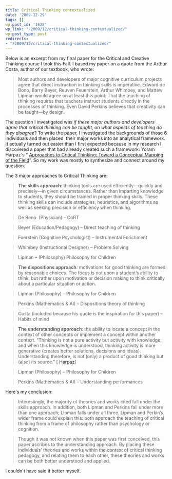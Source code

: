 ```yaml
---
title: Critical Thinking contextualized
date: '2009-12-29'
tags: []
wp:post_id: '1628'
wp_link: "/2009/12/critical-thinking-contextualized/"
wp:post_type: post
redirects:
- "/2009/12/critical-thinking-contextualized/"
---
```


Below is an excerpt from my final paper for the Critical and Creative Thinking course I took this Fall. I based my paper on a quote from the Arthur Costa, author of our textbook, who wrote:

> Most authors and developers of major cognitive curriculum projects agree that direct instruction in thinking skills is imperative. Edward de Bono, Barry Beyer, Reuven Feuerstein, Arthur Whimbey, and Mattew Lipman would agree on at least this point: That the teaching of thinking requires that teachers instruct students directly in the processes of thinking. Even David Perkins believes that creativity can be taught—by design.

The question I investigated was _if these major authors and developers agree that critical thinking can be taught, on what aspects of teaching do they disagree_? To write the paper, I investigated the backgrounds of those 6 individuals and then placed  their major works into an analytical framework. It actually turned out easier than I first expected because in my research I discovered a paper that had already created such a framework: Yoram Harpaz's “ [Approaches to Critical Thinking: Toward a Conceptual Mapping of the Field](http://www.tcrecord.org/Content.asp?ContentID=12260)”. So my work was mostly to synthesize and connect around my question.

The 3 major approaches to Critical Thinking are:

> **The skills approach**: thinking tools are used efficiently—quickly and precisely—in given circumstances. Rather than imparting knowledge to students, they should be trained in proper thinking skills. These thinking skills can include strategies, heuristics, and algorithms as well as seeking precision or efficiency when thinking.

>

> De Bono  (Physician) – CoRT

> Beyer (Education/Pedagogy) – Direct teaching of thinking

> Fuerstein (Cognitive Psychologist) – Instrumental Enrichment

> Whimbey (Instructional Designer) – Problem Solving

> Lipman – (Philosophy) Philosophy for Children

> **The dispositions approach**_:_ motivations for good thinking are formed by reasonable choices. The focus is not upon a student’s ability to think, but rather upon motivation or decision making to think critically about a particular situation or action.

>

> Lipman (Philosophy) – Philosophy for Children

> Perkins (Mathematics & AI) – Dispositions theory of thinking

> Costa (included because his quote is the inspiration for this paper) – Habits of mind

> **The understanding approach**: the ability to locate a concept in the context of other concepts or implement a concept within another context. “Thinking is not a pure activity but activity with knowledge; and when this knowledge is understood, thinking activity is more generative (creates better solutions, decisions and ideas). Understanding therefore, is not (only) a product of good thinking but (also) its source.” [ [Harpaz](http://www.tcrecord.org/Content.asp?ContentID=12260)]

>

> Lipman (Philosophy) – Philosophy for Children

> Perkins (Mathematics & AI) – Understanding performances

>

Here's my conclusion:

>

>

> Interestingly, the majority of theories and works cited fall under the skills approach. In addition, both Lipman and Perkins fall under more than one approach; Lipman falls under all three. Lipman and Perkin’s wider frame could explain this: both approach the teaching of critical thinking from a frame of philosophy rather than psychology or cognition.

>

> Though it was not known when this paper was first conceived, this paper ascribes to the understanding approach. By placing these individuals’ theories and works within the context of critical thinking pedagogy, and relating them to each other, these theories and works can be both better understood and applied.

>

I couldn't have said it better myself.
